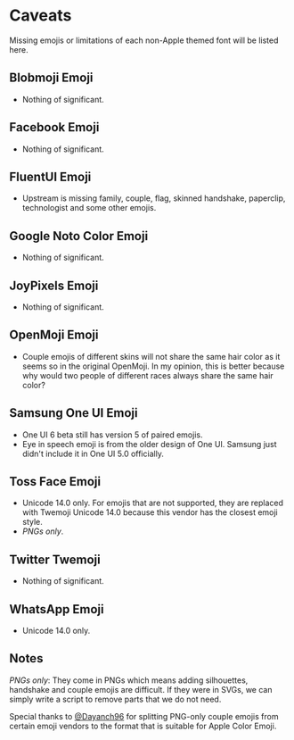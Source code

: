 # Caveats

Missing emojis or limitations of each non-Apple themed font will be listed here.

## Blobmoji Emoji

- Nothing of significant.

## Facebook Emoji

- Nothing of significant.

## FluentUI Emoji

- Upstream is missing family, couple, flag, skinned handshake, paperclip, technologist and some other emojis.

## Google Noto Color Emoji

- Nothing of significant.

## JoyPixels Emoji

- Nothing of significant.

## OpenMoji Emoji

- Couple emojis of different skins will not share the same hair color as it seems so in the original OpenMoji. In my opinion, this is better because why would two people of different races always share the same hair color?

## Samsung One UI Emoji

- One UI 6 beta still has version 5 of paired emojis.
- Eye in speech emoji is from the older design of One UI. Samsung just didn't include it in One UI 5.0 officially.

## Toss Face Emoji

- Unicode 14.0 only. For emojis that are not supported, they are replaced with Twemoji Unicode 14.0 because this vendor has the closest emoji style.
- _PNGs only_.

## Twitter Twemoji

- Nothing of significant.

## WhatsApp Emoji

- Unicode 14.0 only.

## Notes

_PNGs only_: They come in PNGs which means adding silhouettes, handshake and couple emojis are difficult. If they were in SVGs, we can simply write a script to remove parts that we do not need.

Special thanks to [@Dayanch96](https://twitter.com/Dayanch96) for splitting PNG-only couple emojis from certain emoji vendors to the format that is suitable for Apple Color Emoji.

